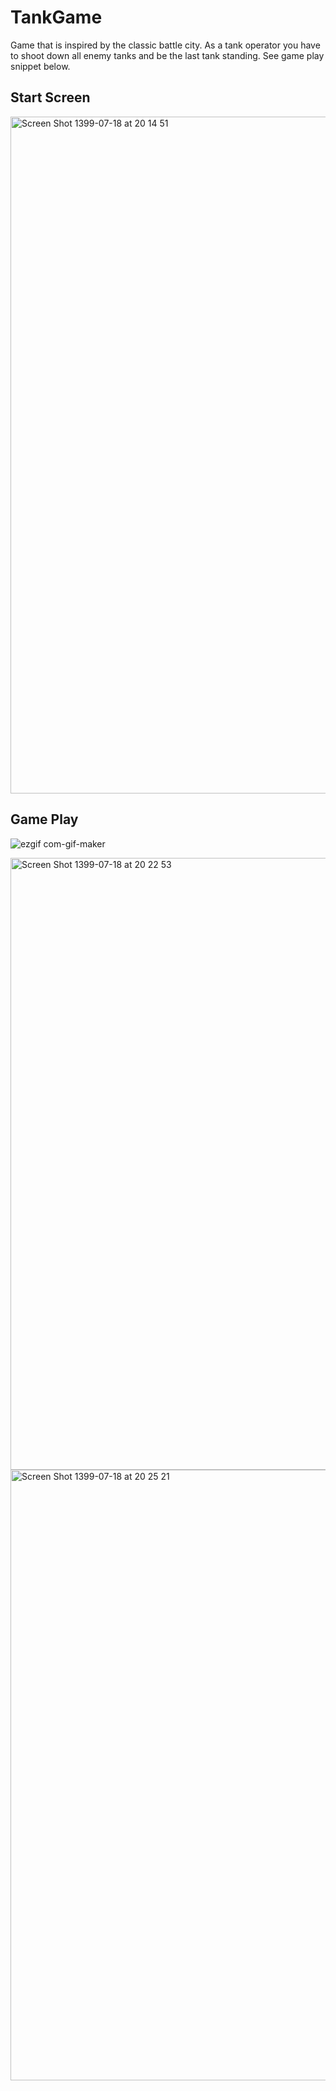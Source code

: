 # TankGame
Game that is inspired by the classic battle city. As a tank operator you have to shoot down all enemy tanks and be the last tank standing.
See game play snippet below.

## Start Screen

<img width="1083" alt="Screen Shot 1399-07-18 at 20 14 51" src="https://user-images.githubusercontent.com/17140850/95617822-585a7100-0a6c-11eb-8686-0b59e4c65506.png">

## Game Play

![ezgif com-gif-maker](https://user-images.githubusercontent.com/17140850/95619893-9c9b4080-0a6f-11eb-82a8-914c5e6d40cd.gif)


<img width="979" alt="Screen Shot 1399-07-18 at 20 22 53" src="https://user-images.githubusercontent.com/17140850/95618440-593fd280-0a6d-11eb-9490-289c7fd011e2.png">

<img width="977" alt="Screen Shot 1399-07-18 at 20 25 21" src="https://user-images.githubusercontent.com/17140850/95618580-9efc9b00-0a6d-11eb-8bfd-bca7ed9a7295.png">

